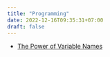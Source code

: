 ```yaml
---
title: "Programming"
date: 2022-12-16T09:35:31+07:00
draft: false
---
```


- [The Power of Variable Names](/articles/the-power-of-variable-names)